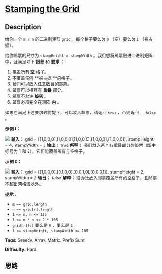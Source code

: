 # [Stamping the Grid][title]

## Description

给你一个 `m x n` 的二进制矩阵 `grid` ，每个格子要么为 `0` （空）要么为 `1` （被占据）。

给你邮票的尺寸为 `stampHeight x stampWidth` 。我们想将邮票贴进二进制矩阵中，且满足以下  **限制**  和  **要求**
：

  1. 覆盖所有 **空**  格子。
  2. 不覆盖任何 **被占据  **的格子。
  3. 我们可以放入任意数目的邮票。
  4. 邮票可以相互有 **重叠**  部分。
  5. 邮票不允许 **旋转**  。
  6. 邮票必须完全在矩阵 **内**  。

如果在满足上述要求的前提下，可以放入邮票，请返回 `true` ，否则返回 _ _`false` 。



**示例 1：**

![](https://assets.leetcode.com/uploads/2021/11/03/ex1.png)
            **输入：** grid = [[1,0,0,0],[1,0,0,0],[1,0,0,0],[1,0,0,0],[1,0,0,0]], stampHeight = 4, stampWidth = 3    **输出：** true    **解释：** 我们放入两个有重叠部分的邮票（图中标号为 1 和 2），它们能覆盖所有与空格子。    

**示例 2：**

![](https://assets.leetcode.com/uploads/2021/11/03/ex2.png)
            **输入：** grid = [[1,0,0,0],[0,1,0,0],[0,0,1,0],[0,0,0,1]], stampHeight = 2, stampWidth = 2     **输出：** false     **解释：** 没办法放入邮票覆盖所有的空格子，且邮票不超出网格图以外。    



**提示：**

  * `m == grid.length`
  * `n == grid[r].length`
  * `1 <= m, n <= 105`
  * `1 <= m * n <= 2 * 105`
  * `grid[r][c]` 要么是 `0` ，要么是 `1` 。
  * `1 <= stampHeight, stampWidth <= 105`


**Tags:** Greedy, Array, Matrix, Prefix Sum

**Difficulty:** Hard

## 思路

[title]: https://leetcode-cn.com/problems/stamping-the-grid

